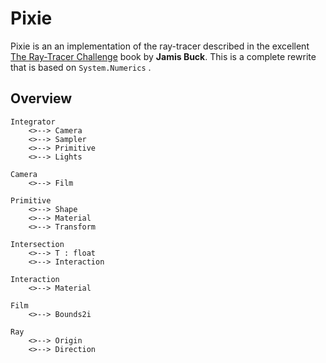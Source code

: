 ﻿# Pixie
Pixie is an an implementation of the ray-tracer described in the excellent 
[The Ray-Tracer Challenge](http://#) book by **Jamis Buck**. This is a complete 
rewrite that is based on `System.Numerics` .

## Overview
```
Integrator 
    <>--> Camera
    <>--> Sampler
    <>--> Primitive
    <>--> Lights

Camera
    <>--> Film

Primitive
    <>--> Shape
    <>--> Material
    <>--> Transform

Intersection
    <>--> T : float
    <>--> Interaction

Interaction
    <>--> Material

Film
    <>--> Bounds2i

Ray
    <>--> Origin
    <>--> Direction
```